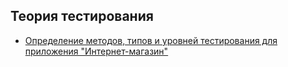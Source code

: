 ## Теория тестирования
- [Определение методов, типов и уровней тестирования для приложения "Интернет-магазин"](https://docs.google.com/spreadsheets/d/1jdVKkoXSpsjtSMtyVXwQFZbQY4lUC8J_SyJlmWcSCjA/edit?gid=0#gid=0)

